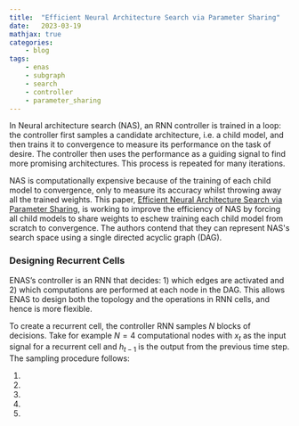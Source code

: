 ```yaml
---
title:  "Efficient Neural Architecture Search via Parameter Sharing"
date:   2023-03-19
mathjax: true
categories:
    - blog
tags: 
    - enas
    - subgraph
    - search
    - controller
    - parameter_sharing
---
```


In Neural architecture search (NAS), an RNN controller is trained in a loop: the controller first samples a candidate architecture, i.e. a child model, and then trains it to convergence to measure its performance on the task of desire. The controller then uses the performance as a guiding signal to find more promising architectures. This process is repeated for many iterations.

NAS is computationally expensive because of the training of each child model to convergence, only to measure its accuracy whilst throwing away all the trained weights. This paper, [Efficient Neural Architecture Search via Parameter Sharing](https://arxiv.org/pdf/1802.03268.pdf), is working to improve the efficiency of NAS by forcing all child models to share weights to eschew training each child model from scratch to convergence. The authors contend that they can represent NAS's search space using a single directed acyclic graph (DAG).

### Designing Recurrent Cells

ENAS’s controller is an RNN that decides: 1) which edges are activated and 2) which computations are performed at each node in the DAG. This allows ENAS to design both the topology and the operations in RNN cells, and hence is more flexible. 

To create a recurrent cell, the controller RNN samples $N$ blocks of decisions. Take for example $N = 4$ computational nodes with $x_t$ as the input signal for a recurrent cell and $h_{t-1}$ is the output from the previous time step. The sampling procedure follows:

1.

2.

3.

4.

5.